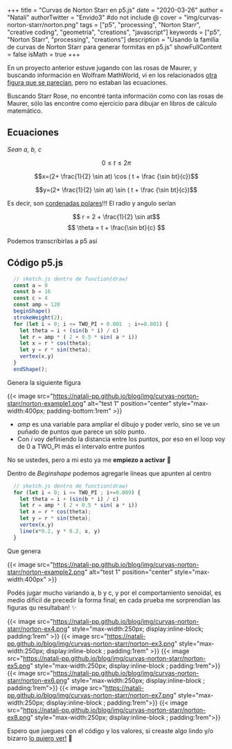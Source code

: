 +++
title = "Curvas de Norton Starr en p5.js"
date = "2020-03-26"
author = "Natalí"
authorTwitter = "Envido3" #do not include @
cover = "img/curvas-norton-starr/norton.png"
tags = ["p5", "processing", "Norton Starr", "creative coding", "geometria", "creations", "javascript"]
keywords = ["p5", "Norton Starr", "processing", "creations"]
description = "Usando la familia de curvas de Norton Starr para generar formitas en p5.js"
showFullContent = false
isMath = true
+++

En un proyecto anterior estuve jugando con las rosas de Maurer, y buscando información en Wolfram MathWorld, vi en los relacionados [otra figura que se parecían](https://mathworld.wolfram.com/StarrRose.html), pero no estaban las ecuaciones.

<!-- {{< image src="https://mathworld.wolfram.com/images/eps-gif/StarrRose_1000.gif" alt="rosas Starr" position="center" style="background-color:rgb(200,200,200); max-width:350px; border-radius: 2px;" >}} -->

Buscando Starr Rose, no encontré tanta información como con las rosas de Maurer, sólo las encontre como ejercicio para dibujar en libros de cálculo matemático.

## Ecuaciones

*Sean a, b, c*

$$ 0 \leq t \leq 2\pi$$

$$x=(2+ \frac{1}{2} \sin at) \cos ( t + \frac {\sin bt}{c})$$

$$y=(2+ \frac{1}{2} \sin at) \sin ( t + \frac {\sin bt}{c})$$

Es decir, son [cordenadas polares](https://es.wikipedia.org/wiki/Coordenadas_polares)!!! El radio y angulo serían

$$ r = 2 + \frac{1}{2} \sin at$$
$$ \theta = t + \frac{\sin bt}{c} $$

Podemos transcribirlas a p5 así

## Código p5.js

```javascript
  // sketch.js dentro de function(draw)
  const a = 9
  const b = 16
  const c = 4
  const amp = 120
  beginShape()
  strokeWeight(2);
  for (let i = 0; i <= TWO_PI + 0.001  ; i+=0.001) {
    let theta = i + (sin(b * i) / c)
    let r = amp * ( 2 + 0.5 * sin( a * i))
    let x = r * cos(theta);
    let y = r * sin(theta);
    vertex(x,y)  
  }
  endShape();
```

Genera la siguiente figura

{{< image src="https://natali-pp.github.io/blog/img/curvas-norton-starr/norton-example1.png" alt="test 1" position="center" style="max-width:400px; padding-bottom:1rem" >}}

* *amp* es una variable para ampliar el dibujo y poder verlo, sino se ve un puñado de puntos que parece un sólo punto. 
* Con *i* voy definiendo la distancia entre los puntos, por eso en el loop voy de 0 a TWO_PI más el intervalo entre puntos 

No se ustedes, pero a mi esto ya me **empiezo a activar** 🤖 

Dentro de *Beginshape* podemos agregarle líneas que apunten al centro

```javascript
  // sketch.js dentro de function(draw)
  for (let i = 0; i <= TWO_PI ; i+=0.009) {
    let theta = i + (sin(b * i) / c)
    let r = amp * ( 2 + 0.5 * sin( a * i))
    let x = r * cos(theta);
    let y = r * sin(theta);
    vertex(x,y)
    line(x*0.2, y * 0.2, x, y) 
  }
```
Que genera

{{< image src="https://natali-pp.github.io/blog/img/curvas-norton-starr/norton-example2.png" alt="test 1" position="center" style="max-width:400px" >}}

Podés jugar mucho variando a, b y c, y por el comportamiento senoidal, es medio difícil de precedir la forma final; en cada prueba me sorprendían las figuras qu resultaban! ✨


  {{< image src="https://natali-pp.github.io/blog/img/curvas-norton-starr/norton-ex4.png" style="max-width:250px; display:inline-block; padding:1rem" >}}
  {{< image src="https://natali-pp.github.io/blog/img/curvas-norton-starr/norton-ex3.png" style="max-width:250px; display:inline-block ; padding:1rem" >}}
  {{< image src="https://natali-pp.github.io/blog/img/curvas-norton-starr/norton-ex5.png"  style="max-width:250px; display:inline-block ; padding:1rem">}} 
  {{< image src="https://natali-pp.github.io/blog/img/curvas-norton-starr/norton-ex6.png"  style="max-width:250px; display:inline-block ; padding:1rem">}} 
  {{< image src="https://natali-pp.github.io/blog/img/curvas-norton-starr/norton-ex7.png"  style="max-width:250px; display:inline-block ; padding:1rem">}} 
  {{< image src="https://natali-pp.github.io/blog/img/curvas-norton-starr/norton-ex8.png"  style="max-width:250px; display:inline-block ; padding:1rem">}} 

Espero que juegues con el código y los valores, si creaste algo lindo y/o bizarro [lo quiero ver!](https://twitter.com/Envido3) 🤩
